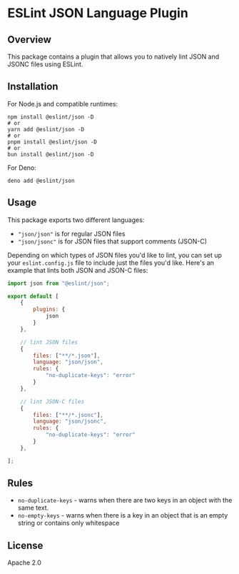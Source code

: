 # ESLint JSON Language Plugin

## Overview

This package contains a plugin that allows you to natively lint JSON and JSONC files using ESLint.

## Installation

For Node.js and compatible runtimes:

```shell
npm install @eslint/json -D
# or
yarn add @eslint/json -D
# or
pnpm install @eslint/json -D
# or
bun install @eslint/json -D
```

For Deno:

```shell
deno add @eslint/json
```

## Usage

This package exports two different languages:

* `"json/json"` is for regular JSON files
* `"json/jsonc"` is for JSON files that support comments (JSON-C)

Depending on which types of JSON files you'd like to lint, you can set up your `eslint.config.js` file to include just the files you'd like. Here's an example that lints both JSON and JSON-C files:

```js
import json from "@eslint/json";

export default [
	{
		plugins: {
			json
		}
	},

	// lint JSON files
	{
		files: ["**/*.json"],
		language: "json/json",
		rules: {
			"no-duplicate-keys": "error"
		}
	},

	// lint JSON-C files
	{
		files: ["**/*.jsonc"],
		language: "json/jsonc",
		rules: {
			"no-duplicate-keys": "error"
		}
	},

];
```

## Rules

* `no-duplicate-keys` - warns when there are two keys in an object with the same text.
* `no-empty-keys` - warns when there is a key in an object that is an empty string or contains only whitespace

## License

Apache 2.0
